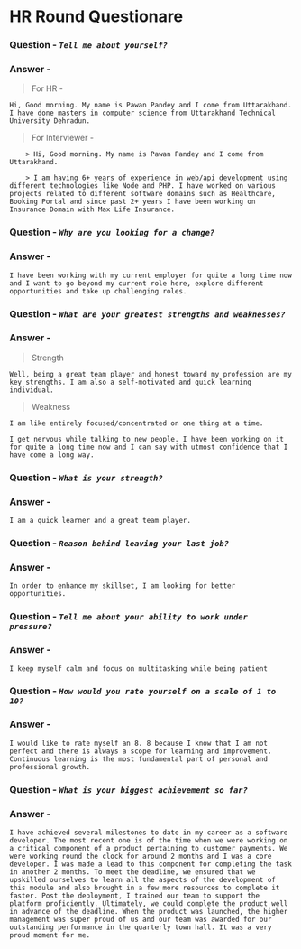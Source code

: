 # HR Round Questionare

### Question - _`Tell me about yourself?`_
### Answer -
> For HR - 
```
Hi, Good morning. My name is Pawan Pandey and I come from Uttarakhand.
I have done masters in computer science from Uttarakhand Technical University Dehradun.
```

>For Interviewer - 
```
    > Hi, Good morning. My name is Pawan Pandey and I come from Uttarakhand.

    > I am having 6+ years of experience in web/api development using different technologies like Node and PHP. I have worked on various projects related to different software domains such as Healthcare, Booking Portal and since past 2+ years I have been working on Insurance Domain with Max Life Insurance.
```

### Question - _`Why are you looking for a change?`_
### Answer -
```
I have been working with my current employer for quite a long time now and I want to go beyond my current role here, explore different opportunities and take up challenging roles.
```

### Question - _`What are your greatest strengths and weaknesses?`_
### Answer -
> Strength
```
Well, being a great team player and honest toward my profession are my key strengths. I am also a self-motivated and quick learning individual.
```
> Weakness 
```
I am like entirely focused/concentrated on one thing at a time.
```
```
I get nervous while talking to new people. I have been working on it for quite a long time now and I can say with utmost confidence that I have come a long way.
```

### Question - _`What is your strength?`_
### Answer -
```
I am a quick learner and a great team player.
```

### Question - _`Reason behind leaving your last job?`_
### Answer -
```
In order to enhance my skillset, I am looking for better opportunities.
```

### Question - _`Tell me about your ability to work under pressure?`_
### Answer -
```
I keep myself calm and focus on multitasking while being patient
```

### Question - _`How would you rate yourself on a scale of 1 to 10?`_
### Answer -
```
I would like to rate myself an 8. 8 because I know that I am not perfect and there is always a scope for learning and improvement. Continuous learning is the most fundamental part of personal and professional growth.
```

### Question - _`What is your biggest achievement so far?`_
### Answer -
```
I have achieved several milestones to date in my career as a software developer. The most recent one is of the time when we were working on a critical component of a product pertaining to customer payments. We were working round the clock for around 2 months and I was a core developer. I was made a lead to this component for completing the task in another 2 months. To meet the deadline, we ensured that we upskilled ourselves to learn all the aspects of the development of this module and also brought in a few more resources to complete it faster. Post the deployment, I trained our team to support the platform proficiently. Ultimately, we could complete the product well in advance of the deadline. When the product was launched, the higher management was super proud of us and our team was awarded for our outstanding performance in the quarterly town hall. It was a very proud moment for me.
```
